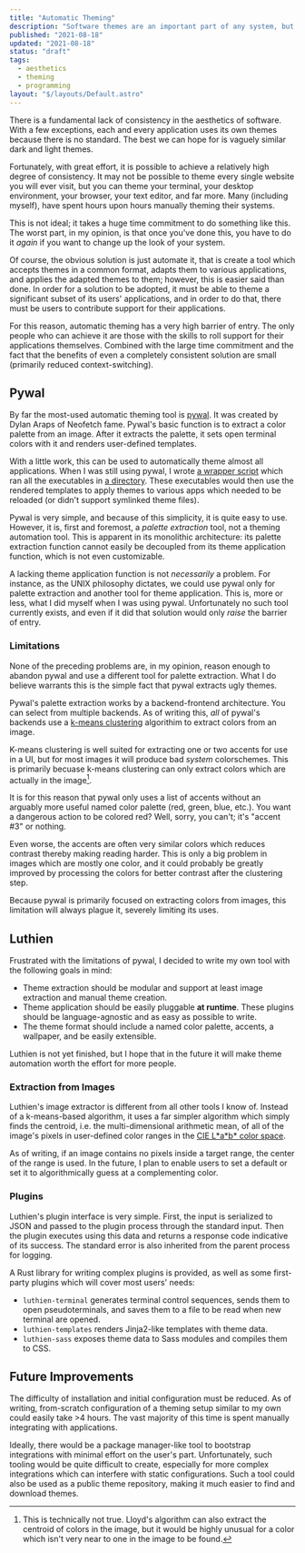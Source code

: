 ```yaml
---
title: "Automatic Theming"
description: "Software themes are an important part of any system, but traditionally a lot of work is necessary to theme a system consistently, especially with the increasing prevalence of webapps; to make it worse yet, this work must be repeated every time one desires a new aesthetic. Automatic theming tools are still young, but with some initial effort, they can enable theme switching over an entire system in seconds."
published: "2021-08-18"
updated: "2021-08-18"
status: "draft"
tags:
  - aesthetics
  - theming
  - programming
layout: "$/layouts/Default.astro"
---
```


There is a fundamental lack of consistency in the aesthetics of software. With a few exceptions, each and every application uses its own themes because there is no standard. The best we can hope for is vaguely similar dark and light themes.

Fortunately, with great effort, it is possible to achieve a relatively high degree of consistency. It may not be possible to theme every single website you will ever visit, but you can theme your terminal, your desktop environment, your browser, your text editor, and far more. Many (including myself), have spent hours upon hours manually theming their systems.

This is not ideal; it takes a huge time commitment to do something like this. The worst part, in my opinion, is that once you've done this, you have to do it _again_ if you want to change up the look of your system.

Of course, the obvious solution is just automate it, that is create a tool which accepts themes in a common format, adapts them to various applications, and applies the adapted themes to them; however, this is easier said than done. In order for a solution to be adopted, it must be able to theme a significant subset of its users' applications, and in order to do that, there must be users to contribute support for their applications.

For this reason, automatic theming has a very high barrier of entry. The only people who can achieve it are those with the skills to roll support for their applications themselves. Combined with the large time commitment and the fact that the benefits of even a completely consistent solution are small (primarily reduced context-switching).

## Pywal

By far the most-used automatic theming tool is [pywal](https://github.com/dylanaraps/pywal). It was created by Dylan Araps of Neofetch fame. Pywal's basic function is to extract a color palette from an image. After it extracts the palette, it sets open terminal colors with it and renders user-defined templates.

With a little work, this can be used to automatically theme almost all applications. When I was still using pywal, I wrote [a wrapper script](https://github.com/max-niederman/dots/blob/ad1bc832bcdc462f52c5abeff1cba0929d9691ae/fish/functions/walu.fish) which ran all the executables in [a directory](https://github.com/max-niederman/dots/tree/ad1bc832bcdc462f52c5abeff1cba0929d9691ae/wal/update.d). These executables would then use the rendered templates to apply themes to various apps which needed to be reloaded (or didn't support symlinked theme files).

Pywal is very simple, and because of this simplicity, it is quite easy to use. However, it is, first and foremost, a _palette extraction_ tool, not a theming automation tool. This is apparent in its monolithic architecture: its palette extraction function cannot easily be decoupled from its theme application function, which is not even customizable.

A lacking theme application function is not _necessarily_ a problem. For instance, as the UNIX philosophy dictates, we could use pywal only for palette extraction and another tool for theme application. This is, more or less, what I did myself when I was using pywal. Unfortunately no such tool currently exists, and even if it did that solution would only _raise_ the barrier of entry.

### Limitations

None of the preceding problems are, in my opinion, reason enough to abandon pywal and use a different tool for palette extraction. What I do believe warrants this is the simple fact that pywal extracts ugly themes.

Pywal's palette extraction works by a backend-frontend architecture. You can select from multiple backends. As of writing this, _all_ of pywal's backends use a [k-means clustering](https://en.wikipedia.org/wiki/K-means_clustering) algorithim to extract colors from an image.

K-means clustering is well suited for extracting one or two accents for use in a UI, but for most images it will produce bad _system_ colorschemes. This is primarily becuase k-means clustering can only extract colors which are actually in the image[^1].

[^1]: This is technically not true. Lloyd's algorithm can also extract the centroid of colors in the image, but it would be highly unusual for a color which isn't very near to one in the image to be found.

It is for this reason that pywal only uses a list of accents without an arguably more useful named color palette (red, green, blue, etc.). You want a dangerous action to be colored red? Well, sorry, you can't; it's "accent #3" or nothing.

Even worse, the accents are often very similar colors which reduces contrast thereby making reading harder. This is only a big problem in images which are mostly one color, and it could probably be greatly improved by processing the colors for better contrast after the clustering step.

Because pywal is primarily focused on extracting colors from images, this limitation will always plague it, severely limiting its uses.

## Luthien

Frustrated with the limitations of pywal, I decided to write my own tool with the following goals in mind:

- Theme extraction should be modular and support at least image extraction and manual theme creation.
- Theme application should be easily pluggable **at runtime**. These plugins should be language-agnostic and as easy as possible to write.
- The theme format should include a named color palette, accents, a wallpaper, and be easily extensible.

Luthien is not yet finished, but I hope that in the future it will make theme automation worth the effort for more people.

### Extraction from Images

Luthien's image extractor is different from all other tools I know of. Instead of a k-means-based algorithm, it uses a far simpler algorithm which simply finds the centroid, i.e. the multi-dimensional arithmetic mean, of all of the image's pixels in user-defined color ranges in the [CIE L\*a\*b\* color space](https://en.wikipedia.org/wiki/CIELAB_color_space).

As of writing, if an image contains no pixels inside a target range, the center of the range is used. In the future, I plan to enable users to set a default or set it to algorithmically guess at a complementing color.

### Plugins

Luthien's plugin interface is very simple. First, the input is serialized to JSON and passed to the plugin process through the standard input. Then the plugin executes using this data and returns a response code indicative of its success. The standard error is also inherited from the parent process for logging.

A Rust library for writing complex plugins is provided, as well as some first-party plugins which will cover most users' needs:

- `luthien-terminal` generates terminal control sequences, sends them to open pseudoterminals, and saves them to a file to be read when new terminal are opened.
- `luthien-templates` renders Jinja2-like templates with theme data.
- `luthien-sass` exposes theme data to Sass modules and compiles them to CSS.

## Future Improvements

The difficulty of installation and initial configuration must be reduced. As of writing, from-scratch configuration of a theming setup similar to my own could easily take >4 hours. The vast majority of this time is spent manually integrating with applications.

Ideally, there would be a package manager-like tool to bootstrap integrations with minimal effort on the user's part. Unfortunately, such tooling would be quite difficult to create, especially for more complex integrations which can interfere with static configurations. Such a tool could also be used as a public theme repository, making it much easier to find and download themes.
